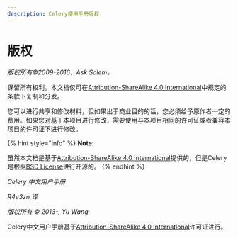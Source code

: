 ```yaml
---
description: Celery使用手册版权
---
```


# 版权

_版权所有©2009-2016，Ask Solem。_

保留所有权利。本文档仅可在[Attribution-ShareAlike 4.0 International](https://creativecommons.org/licenses/by-sa/4.0/legalcode)中规定的条款下复制和分发。

您可以进行共享和修改材料，但如果出于商业目的的话，您必须给予原作者一定的费用。如果您对基于本项目进行修改，需要使用与本项目相同的许可证或者兼容本项目的许可证下进行修改。

{% hint style="info" %}
**Note:**

虽然本文档是基于[Attribution-ShareAlike 4.0 International](https://creativecommons.org/licenses/by-sa/4.0/legalcode)提供的，但是Celery是根据[BSD License](https://opensource.org/licenses/BSD-3-Clause)进行开源的。
{% endhint %}

_Celery 中文用户手册_

_R4v3zn 译_

_版权所有 © 2013-, Yu Wang._

Celery中文用户手册基于[Attribution-ShareAlike 4.0 International](https://creativecommons.org/licenses/by-sa/4.0/legalcode)许可证进行。



